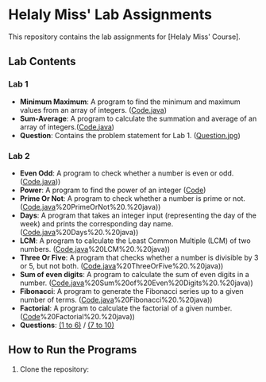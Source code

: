 # Helaly Miss' Lab Assignments

This repository contains the lab assignments for [Helaly Miss' Course].

## Lab Contents

### Lab 1
- **Minimum Maximum**: A program to find the minimum and maximum values from an array of integers. ([Code.java](https://github.com/moh5775/UAP/blob/main/Helaly%20Miss/Lab%201/MinMax.java))
- **Sum-Average**: A program to calculate the summation and average of an array of integers.([Code.java](https://github.com/moh5775/UAP/blob/main/Helaly%20Miss/Lab%201/SumAverage.java))
- **Question**: Contains the problem statement for Lab 1. ([Question.jpg](https://github.com/moh5775/UAP/blob/main/Helaly%20Miss/Lab%201/Question%20.jpg))

### Lab 2
- **Even Odd**: A program to check whether a number is even or odd. ([Code.java](https://github.com/moh5775/UAP/blob/main/Helaly%20Miss/Lab%202/2)))
- **Power**: A program to find the power of an integer ([Code](https://github.com/moh5775/UAP/blob/main/Helaly%20Miss/Lab%202/1))
- **Prime Or Not**: A program to check whether a number is prime or not. ([Code.java](https://github.com/moh5775/UAP/blob/main/Helaly%20Miss/Lab%202/3)%20PrimeOrNot%20.%20java))
- **Days**: A program that takes an integer input (representing the day of the week) and prints the corresponding day name. ([Code.java](https://github.com/moh5775/UAP/blob/main/Helaly%20Miss/Lab%202/4)%20Days%20.%20java))
- **LCM**: A program to calculate the Least Common Multiple (LCM) of two numbers. ([Code.java](https://github.com/moh5775/UAP/blob/main/Helaly%20Miss/Lab%202/5)%20LCM%20.%20java))
- **Three Or Five**: A program that checks whether a number is divisible by 3 or 5, but not both. ([Code.java](https://github.com/moh5775/UAP/blob/main/Helaly%20Miss/Lab%202/6)%20ThreeOrFive%20.%20java))
- **Sum of even digits**: A program to calculate the sum of even digits in a number. ([Code.java](https://github.com/moh5775/UAP/blob/main/Helaly%20Miss/Lab%202/7)%20Sum%20of%20Even%20Digits%20.%20java))
- **Fibonacci**: A program to generate the Fibonacci series up to a given number of terms. ([Code.java](https://github.com/moh5775/UAP/blob/main/Helaly%20Miss/Lab%202/8)%20Fibonacci%20.%20java))
- **Factorial**: A program to calculate the factorial of a given number. ([Code](https://github.com/moh5775/UAP/blob/main/Helaly%20Miss/Lab%202/9)%20Factorial%20.%20java))
- **Questions**: [(1 to 6)](https://github.com/moh5775/UAP/blob/main/Helaly%20Miss/Lab%202/Question%20(1%20-%206).jpg) / [(7 to 10)](https://github.com/moh5775/UAP/blob/main/Helaly%20Miss/Lab%202/Question%20(7%20-%2010).jpg)


## How to Run the Programs
1. Clone the repository:
